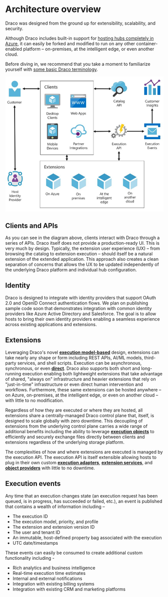 # Architecture overview

Draco was designed from the ground up for extensibility, scalability, and security.

Although Draco includes built-in support for [hosting hubs completely in Azure](azure-architecture.md), it can easily be forked and modified to run on any other container-enabled platform – on-premises, at the intelligent edge, or even another cloud.

Before diving in, we recommend that you take a moment to familiarize yourself with [some basic Draco terminology](definitions.md).

![Architecture overview](/doc/images/arch-overview.JPG)

## Clients and APIs

As you can see in the diagram above, clients interact with Draco through a series of APIs. Draco itself does not provide a production-ready UI. This is very much by design. Typically, the extension user experience (UX) – from browsing the catalog to extension execution – should itself be a natural extension of the extended application. This approach also creates a clean separation of concerns that allows the UX to be updated independently of the underlying Draco platform and individual hub configuration.

## Identity

Draco is designed to integrate with identity providers that support OAuth 2.0 and OpenID Connect authentication flows. We plan on publishing sample code soon that demonstrates integration with common identity providers like Azure Active Directory and Salesforce. The goal is to allow hosts to bring their own identity providers enabling a seamless experience across existing applications and extensions.

## Extensions

Leveraging Draco's novel **[execution model-based](execution-models.md)** design, extensions can take nearly any shape or form including REST APIs, AI/ML models, third-party services, and shell scripts. Execution can be asynchronous, synchronous, or even **[direct](direct-execution.md)**. Draco also supports both short and long-running execution enabling both lightweight extensions that take advantage of shared, "always on" infrastructure and heavier extensions that rely on "just-in-time" infrastructure or even direct human intervention and workflows. Furthermore, these same extensions can be hosted anywhere – on Azure, on-premises, at the intelligent edge, or even on another cloud – with little to no modification.

Regardless of how they are executed or where they are hosted, all extensions share a centrally-managed Draco control plane that, itself, is designed to scale globally with zero downtime. This decoupling of extensions from the underlying control plane carries a wide range of additional benefits including the ability to leverage **[execution objects](execution-objects.md)** to efficiently and securely exchange files directly between clients and extensions regardless of the underlying storage platform.

The complexities of how and where extensions are executed is managed by the execution API. The execution API is itself extensible allowing hosts to plug in their own custom **[execution adapters](execution-models.md)**, **[extension services](extension-services.md)**, and **[object providers](execution-objects.md)** with little to no downtime.

## Execution events

Any time that an execution changes state (an execution request has been queued, is in progress, has succeeded or failed, etc.), an event is published that contains a wealth of information including –

- The execution ID
- The execution model, priority, and profile
- The extension and extension version ID
- The user and tenant ID
- An immutable, host-defined property bag associated with the execution
- UTC date/timestamps

These events can easily be consumed to create additional custom functionality including -

- Rich analytics and business intelligence
- Real-time execution time estimates
- Internal and external notifications
- Integration with existing billing systems
- Integration with existing CRM and marketing platforms

